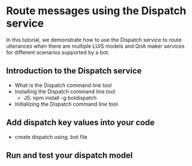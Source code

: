 # Route messages using the Dispatch service
In this tutorial, we demonstrate how to use the Dispatch service to route utterances when there are multiple LUIS models and QnA maker services for different scenarios supported by a bot.

## Introduction to the Dispatch service
* What is the Dispatch command line tool
* Installing the Dispatch command line tool
  - JS: npm install -g botdispatch
* Initializing the Dispatch command line tool

## Add dispatch key values into your code
* create dispatch using .bot file

## Run and test your dispatch model

